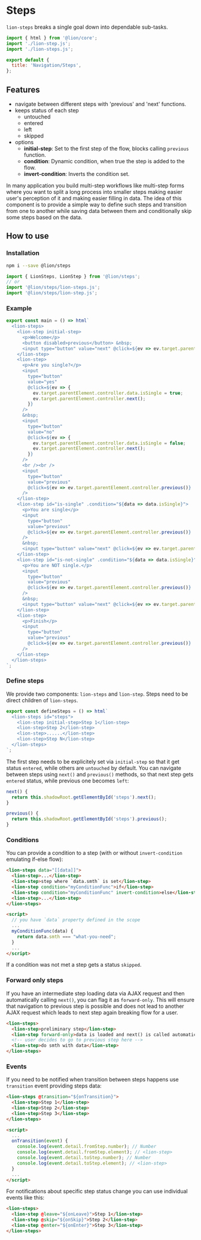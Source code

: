 # Steps

`lion-steps` breaks a single goal down into dependable sub-tasks.

```js script
import { html } from '@lion/core';
import './lion-step.js';
import './lion-steps.js';

export default {
  title: 'Navigation/Steps',
};
```

## Features

- navigate between different steps with 'previous' and 'next' functions.
- keeps status of each step
  - untouched
  - entered
  - left
  - skipped
- options
  - **initial-step**: Set to the first step of the flow, blocks calling `previous` function.
  - **condition**: Dynamic condition, when true the step is added to the flow.
  - **invert-condition**: Inverts the condition set.

In many application you build multi-step workflows like multi-step forms where you want to split a long process into smaller steps making easier user's perception of it and making easier filling in data. The idea of this component is to provide a simple way to define such steps and transition from one to another while saving data between them and conditionally skip some steps based on the data.

## How to use

### Installation

```bash
npm i --save @lion/steps
```

```js
import { LionSteps, LionStep } from '@lion/steps';
// or
import '@lion/steps/lion-steps.js';
import '@lion/steps/lion-step.js';
```

### Example

```js story
export const main = () => html`
  <lion-steps>
    <lion-step initial-step>
      <p>Welcome</p>
      <button disabled>previous</button> &nbsp;
      <input type="button" value="next" @click=${ev => ev.target.parentElement.controller.next()} />
    </lion-step>
    <lion-step>
      <p>Are you single?</p>
      <input
        type="button"
        value="yes"
        @click=${ev => {
          ev.target.parentElement.controller.data.isSingle = true;
          ev.target.parentElement.controller.next();
        }}
      />
      &nbsp;
      <input
        type="button"
        value="no"
        @click=${ev => {
          ev.target.parentElement.controller.data.isSingle = false;
          ev.target.parentElement.controller.next();
        }}
      />
      <br /><br />
      <input
        type="button"
        value="previous"
        @click=${ev => ev.target.parentElement.controller.previous()}
      />
    </lion-step>
    <lion-step id="is-single" .condition="${data => data.isSingle}">
      <p>You are single</p>
      <input
        type="button"
        value="previous"
        @click=${ev => ev.target.parentElement.controller.previous()}
      />
      &nbsp;
      <input type="button" value="next" @click=${ev => ev.target.parentElement.controller.next()} />
    </lion-step>
    <lion-step id="is-not-single" .condition="${data => data.isSingle}" invert-condition>
      <p>You are NOT single.</p>
      <input
        type="button"
        value="previous"
        @click=${ev => ev.target.parentElement.controller.previous()}
      />
      &nbsp;
      <input type="button" value="next" @click=${ev => ev.target.parentElement.controller.next()} />
    </lion-step>
    <lion-step>
      <p>Finish</p>
      <input
        type="button"
        value="previous"
        @click=${ev => ev.target.parentElement.controller.previous()}
      />
    </lion-step>
  </lion-steps>
`;
```

### Define steps

We provide two components: `lion-steps` and `lion-step`. Steps need to be direct children of `lion-steps`.

```js preview-story
export const defineSteps = () => html`
  <lion-steps id="steps">
    <lion-step initial-step>Step 1</lion-step>
    <lion-step>Step 2</lion-step>
    <lion-step>......</lion-step>
    <lion-step>Step N</lion-step>
  </lion-steps>
`;
```

The first step needs to be explicitely set via `initial-step` so that it get status `entered`, while others are `untouched` by default. You can navigate between steps using `next()` and `previous()` methods, so that next step gets `entered` status, while previous one becomes `left`:

```js
next() {
  return this.shadowRoot.getElementById('steps').next();
}

previous() {
  return this.shadowRoot.getElementById('steps').previous();
}
```

### Conditions

You can provide a condition to a step (with or without `invert-condition` emulating if-else flow):

```html
<lion-steps data="[[data]]">
  <lion-step>...</lion-step>
  <lion-step>step where `data.smth` is set</lion-step>
  <lion-step condition="myConditionFunc">if</lion-step>
  <lion-step condition="myConditionFunc" invert-condition>else</lion-step>
  <lion-step>...</lion-step>
</lion-steps>

<script>
  // you have `data` property defined in the scope
  ...
  myConditionFunc(data) {
    return data.smth === "what-you-need";
  }
  ...
</script>
```

If a condition was not met a step gets a status `skipped`.

### Forward only steps

If you have an intermediate step loading data via AJAX request and then automatically calling `next()`, you can flag it as `forward-only`. This will ensure that navigation to previous step is possible and does not lead to another AJAX request which leads to next step again breaking flow for a user.

```html
<lion-steps>
  <lion-step>preliminary step</lion-step>
  <lion-step forward-only>data is loaded and next() is called automatically afterwards</lion-step>
  <!-- user decides to go to previous step here -->
  <lion-step>do smth with data</lion-step>
</lion-steps>
```

### Events

If you need to be notified when transition between steps happens use `transition` event providing steps data:

```html
<lion-steps @transition="${onTransition}">
  <lion-step>Step 1</lion-step>
  <lion-step>Step 2</lion-step>
  <lion-step>Step 3</lion-step>
</lion-steps>

<script>
  ...
  onTransition(event) {
    console.log(event.detail.fromStep.number); // Number
    console.log(event.detail.fromStep.element); // <lion-step>
    console.log(event.detail.toStep.number); // Number
    console.log(event.detail.toStep.element); // <lion-step>
  }
  ...
</script>
```

For notifications about specific step status change you can use individual events like this:

```html
<lion-steps>
  <lion-step @leave="${onLeave}">Step 1</lion-step>
  <lion-step @skip="${onSkip}">Step 2</lion-step>
  <lion-step @enter="${onEnter}">Step 3</lion-step>
</lion-steps>
```

